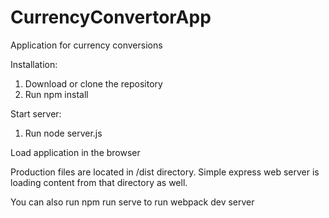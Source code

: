 # CurrencyConvertorApp
Application for currency conversions

Installation:

1. Download or clone the repository
2. Run npm install

Start server:

1. Run node server.js

Load application in the browser

Production files are located in /dist directory. Simple express web server is loading content from that directory as well.

You can also run npm run serve to run webpack dev server
